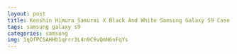 ```yaml
---
layout: post
title: Kenshin Himura Samurai X Black And White Samsung Galaxy S9 Case
tags: samsung galaxy s9
categories: samsung
img: 1qOfPCSAHHb1qrrr3L4n9C9vQmN6nFqYs
---
```

